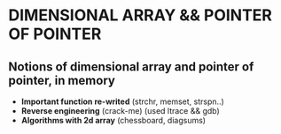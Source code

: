 # DIMENSIONAL ARRAY && POINTER OF POINTER

## **Notions of dimensional array and pointer of pointer, in memory** 
* **Important function re-writed** (strchr, memset, strspn..)
* **Reverse engineering** (crack-me) (used ltrace && gdb) 
* **Algorithms with 2d array** (chessboard, diagsums)
